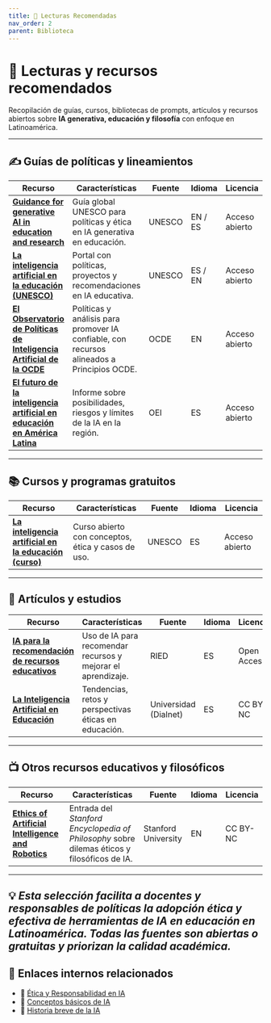 ```yaml
---
title: 📘 Lecturas Recomendadas
nav_order: 2
parent: Biblioteca
---
```


# 📓 Lecturas y recursos recomendados

Recopilación de guías, cursos, bibliotecas de prompts, artículos y recursos abiertos sobre **IA generativa, educación y filosofía** con enfoque en Latinoamérica.

---

## ✍️ Guías de políticas y lineamientos

| Recurso | Características | Fuente | Idioma | Licencia |
| --- | --- | --- | --- | --- |
| [**Guidance for generative AI in education and research**](https://www.unesco.org/en/articles/guidance-generative-ai-education-and-research) | Guía global UNESCO para políticas y ética en IA generativa en educación. | UNESCO | EN / ES | Acceso abierto |
| [**La inteligencia artificial en la educación (UNESCO)**](https://www.unesco.org/es/digital-education/artificial-intelligence) | Portal con políticas, proyectos y recomendaciones en IA educativa. | UNESCO | ES / EN | Acceso abierto |
| [**El Observatorio de Políticas de Inteligencia Artificial de la OCDE**](https://oecd.ai/en/) | Políticas y análisis para promover IA confiable, con recursos alineados a Principios OCDE. | OCDE | EN | Acceso abierto |
| [**El futuro de la inteligencia artificial en educación en América Latina**](https://oei.int/oficinas/secretaria-general/publicaciones/el-futuro-de-la-inteligencia-artificial-en-educacion-en-america-latina) | Informe sobre posibilidades, riesgos y límites de la IA en la región. | OEI | ES | Acceso abierto |

---

## 📚 Cursos y programas gratuitos

| Recurso | Características | Fuente | Idioma | Licencia |
| --- | --- | --- | --- | --- |
| [**La inteligencia artificial en la educación (curso)**](https://www.unesco.org/es/digital-education/artificial-intelligence) | Curso abierto con conceptos, ética y casos de uso. | UNESCO | ES | Acceso abierto |

---

## 📃 Artículos y estudios

| Recurso | Características | Fuente | Idioma | Licencia |
| --- | --- | --- | --- | --- |
| [**IA para la recomendación de recursos educativos**](http://www.scielo.org.mx/scielo.php?script=sci_arttext&pid=S1665-61802024000200006) | Uso de IA para recomendar recursos y mejorar el aprendizaje. | RIED | ES | Open Access |
| [**La Inteligencia Artificial en Educación**](https://dialnet.unirioja.es/descarga/libro/926431.pdf) | Tendencias, retos y perspectivas éticas en educación. | Universidad (Dialnet) | ES | CC BY-NC |

---

## 📺 Otros recursos educativos y filosóficos

| Recurso | Características | Fuente | Idioma | Licencia |
| --- | --- | --- | --- | --- |
| [**Ethics of Artificial Intelligence and Robotics**](https://plato.stanford.edu/entries/ethics-ai/) | Entrada del *Stanford Encyclopedia of Philosophy* sobre dilemas éticos y filosóficos de IA. | Stanford University | EN | CC BY-NC |


---

💡 *Esta selección facilita a docentes y responsables de políticas la adopción ética y efectiva de herramientas de IA en educación en Latinoamérica. Todas las fuentes son abiertas o gratuitas y priorizan la calidad académica.*
---

## 🔗 Enlaces internos relacionados

- 🔗 [Ética y Responsabilidad en IA](Ética-y-Responsabilidad-en-IA.md)
- 🔗 [Conceptos básicos de IA](Conceptos-basicos-IA.md)
- 🔗 [Historia breve de la IA](Historia-breve-IA.md)

